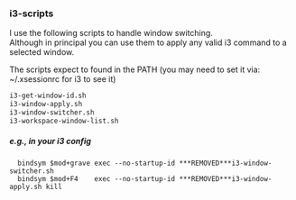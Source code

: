 ### i3-scripts

I use the following scripts to handle window switching. \
Although in principal you can use them to apply any valid i3 command to a selected window.

The scripts expect to found in the PATH
(you may need to set it via: ~/.xsessionrc for i3 to see it)

```bash
i3-get-window-id.sh
i3-window-apply.sh
i3-window-switcher.sh
i3-workspace-window-list.sh
```

##### e.g., in your i3 config
```
  bindsym $mod+grave exec --no-startup-id ***REMOVED***i3-window-switcher.sh
  bindsym $mod+F4    exec --no-startup-id ***REMOVED***i3-window-apply.sh kill
```
